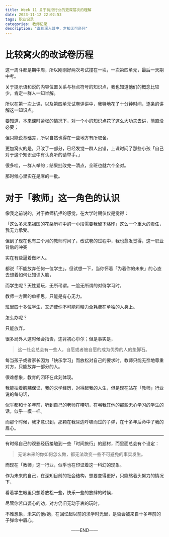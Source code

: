 ```yaml
---
title: Week 11 关于抗拒行业的更深层次的理解
date: 2023-11-12 22:02:53
tags: 职业记录
categories: 教师记录
description: "直到深入其中，才知无可奈何"
---
```


# 比较窝火的改试卷历程

这一周斗都是期中周，所以刚刚好两次考试撞在一块，一次第四单元，最后一天期中考。

关于提示语和说的内容位置关系与标点符号的知识点，我也知道他们的概念比较少，肯定一群人一知半解。

所以在第一次上课，以及第四单元试卷评讲中，我特地花了十分钟时间，逐条的讲解这一知识点。

要知道，本来课时紧张的情况下，对一个小的知识点花了这么大功夫去讲，简直没必要；

但只能说基础差，所以自然也得在一些地方有所取舍。

更加窝火的是，只改了一部分，已经发觉一群人出错，上课时问了那些小孩「自己对于这个知识点中有认真听的请举手。」

很多哇，一群人举的；结果批改完一清点，全班也就六个全对。

那时候心里实在是麻的一批。


# 对于「教师」这一角色的认识

像我之前说的，对于教师抗拒的感觉，在大学时期仅仅是觉得：

「这么多未来祖国的花朵历程中的一小段需要我留下烙印」这么一个重大的责任，我无力承受。

但到了现在也有三个月的教师时间了，改试卷的过程中，我也愈发觉得，这一职业背后的冲突

实在有些逼着做坏人。

都说「不能放弃任何一位学生」，但试想一下，当你怀着「为着你的未来」的心态去想着如何让知识入脑，

而学生呢？天性爱玩，无所弔谓。一脸无所谓的对待学习时，

教师一方面的单相思，只能是有心无力。

班里四十多位学生，又迫使你不可能将精力全耗费在单独的人身上。

怎么办呢？

只能放弃。

很多局外人这时候会指责，违背初心尔尔；但是事实是，

> 这一社会总会有一些人，自愿或者被自愿的成为优秀的人的垫脚石。

每当孩子或者家长因为「快乐学习」而放松对自己的要求时，教师只能无奈地尊重对方，只能放弃一部分的人。

很难想象，教育的闭环在此刻体现。

我能拍着胸脯保证，我的求学经历，对得起我的人生，但是现在站在「教师」行业说的每句话，

似乎都和十多年前，听到自己的老师在唠叨，在弔我其他的那些无心学习的学生的话，似乎一模一样。

而那个时候，我才意识到，那颗在我耳边呼啸而过的子弹，在十多年后命中了我的眉心。

---

有时候自己的观影经历接触到一些「时间旅行」的题材，而里面总会有个设定：

> 无论未来的你如何怎么做，都无法改变一些不可避免的事实发生。

而现在「教师」这一行业，似乎也在印证着这一科幻的现象。

作为未来的自己，在深知目前的社会结构，想要变得更好，只能熬着头努力的情况下，

看着学生眼里只想着放松一些，快乐一些的放肆的时候，

尽管你苦口婆心的劝，对方仍旧无动于衷的玩时，

不难想象，未来的他/她，在回忆起以前的求学时光里，是否会被来自十多年前的子弹命中眉心。


<center>——END——</center>
